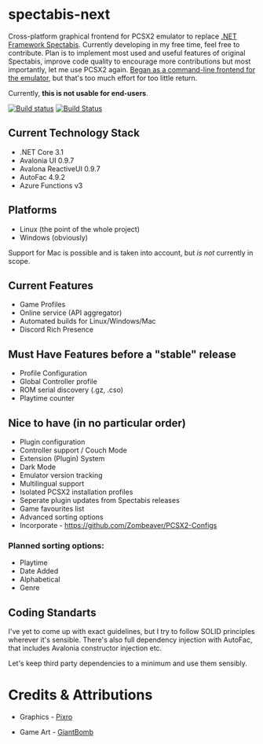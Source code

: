 # spectabis-next

Cross-platform graphical frontend for PCSX2 emulator to replace [.NET Framework Spectabis](https://github.com/FaithLV/Spectabis). Currently developing in my free time, feel free to contribute.
Plan is to implement most used and useful features of original Spectabis, improve code quality to encourage more contributions but most importantly, let me use PCSX2 again.
[Began as a command-line frontend for the emulator](https://github.com/FaithLV/spectabis-cli), but that's too much effort for too little return.

Currently, **this is not usable for end-users**.

[![Build status](https://ci.appveyor.com/api/projects/status/nk9bp0m8ak2wm2e3/branch/master?svg=true)](https://ci.appveyor.com/project/FaithLV/spectabis-next/branch/master) 
[![Build Status](https://dev.azure.com/Spectabis/SpectabisNext/_apis/build/status/FaithLV.spectabis-next?branchName=master)](https://dev.azure.com/Spectabis/SpectabisNext/_build/latest?definitionId=1&branchName=master)


## Current Technology Stack
* .NET Core 3.1
* Avalonia UI 0.9.7
* Avalona ReactiveUI 0.9.7
* AutoFac 4.9.2
* Azure Functions v3

## Platforms
* Linux (the point of the whole project)
* Windows (obviously)

Support for Mac is possible and is taken into account, but *is not* currently in scope.

## Current Features
* Game Profiles
* Online service (API aggregator)
* Automated builds for Linux/Windows/Mac
* Discord Rich Presence

## Must Have Features before a "stable" release
* Profile Configuration
* Global Controller profile
* ROM serial discovery (.gz, .cso)
* Playtime counter

## Nice to have (in no particular order)
* Plugin configuration
* Controller support / Couch Mode
* Extension (Plugin) System
* Dark Mode
* Emulator version tracking
* Multilingual support
* Isolated PCSX2 installation profiles 
* Seperate plugin updates from Spectabis releases
* Game favourites list
* Advanced sorting options
* Incorporate - https://github.com/Zombeaver/PCSX2-Configs

### Planned sorting options:
* Playtime
* Date Added
* Alphabetical
* Genre

## Coding Standarts
I've yet to come up with exact guidelines, but I try to follow SOLID principles wherever it's sensible. There's also full dependency injection with AutoFac, that includes Avalonia constructor injection etc.

Let's keep third party dependencies to a minimum and use them sensibly.

# Credits & Attributions

* Graphics - [Pixro](https://www.instagram.com/artcallspixro/)

* Game Art - [GiantBomb](https://www.giantbomb.com/api/)
